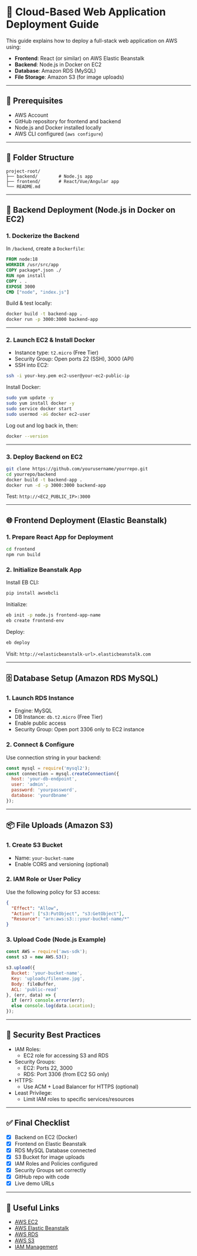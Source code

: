 # 🚀 Cloud-Based Web Application Deployment Guide

This guide explains how to deploy a full-stack web application on AWS using:

- **Frontend**: React (or similar) on AWS Elastic Beanstalk
- **Backend**: Node.js in Docker on EC2
- **Database**: Amazon RDS (MySQL)
- **File Storage**: Amazon S3 (for image uploads)

---

## 📝 Prerequisites

- AWS Account
- GitHub repository for frontend and backend
- Node.js and Docker installed locally
- AWS CLI configured (`aws configure`)

---

## 📁 Folder Structure

```
project-root/
├── backend/        # Node.js app
├── frontend/       # React/Vue/Angular app
└── README.md
```

---

## 🐳 Backend Deployment (Node.js in Docker on EC2)

### 1. Dockerize the Backend

In `/backend`, create a `Dockerfile`:

```Dockerfile
FROM node:18
WORKDIR /usr/src/app
COPY package*.json ./
RUN npm install
COPY . .
EXPOSE 3000
CMD ["node", "index.js"]
```

Build & test locally:

```bash
docker build -t backend-app .
docker run -p 3000:3000 backend-app
```

---

### 2. Launch EC2 & Install Docker

- Instance type: `t2.micro` (Free Tier)
- Security Group: Open ports 22 (SSH), 3000 (API)
- SSH into EC2:

```bash
ssh -i your-key.pem ec2-user@your-ec2-public-ip
```

Install Docker:

```bash
sudo yum update -y
sudo yum install docker -y
sudo service docker start
sudo usermod -aG docker ec2-user
```

Log out and log back in, then:

```bash
docker --version
```

---

### 3. Deploy Backend on EC2

```bash
git clone https://github.com/yourusername/yourrepo.git
cd yourrepo/backend
docker build -t backend-app .
docker run -d -p 3000:3000 backend-app
```

Test: `http://<EC2_PUBLIC_IP>:3000`

---

## 🌐 Frontend Deployment (Elastic Beanstalk)

### 1. Prepare React App for Deployment

```bash
cd frontend
npm run build
```

### 2. Initialize Beanstalk App

Install EB CLI:

```bash
pip install awsebcli
```

Initialize:

```bash
eb init -p node.js frontend-app-name
eb create frontend-env
```

Deploy:

```bash
eb deploy
```

Visit: `http://<elasticbeanstalk-url>.elasticbeanstalk.com`

---

## 🗄️ Database Setup (Amazon RDS MySQL)

### 1. Launch RDS Instance

- Engine: MySQL
- DB Instance: `db.t2.micro` (Free Tier)
- Enable public access
- Security Group: Open port 3306 only to EC2 instance

### 2. Connect & Configure

Use connection string in your backend:

```js
const mysql = require('mysql2');
const connection = mysql.createConnection({
  host: 'your-db-endpoint',
  user: 'admin',
  password: 'yourpassword',
  database: 'yourdbname'
});
```

---

## 📦 File Uploads (Amazon S3)

### 1. Create S3 Bucket

- Name: `your-bucket-name`
- Enable CORS and versioning (optional)

### 2. IAM Role or User Policy

Use the following policy for S3 access:

```json
{
  "Effect": "Allow",
  "Action": ["s3:PutObject", "s3:GetObject"],
  "Resource": "arn:aws:s3:::your-bucket-name/*"
}
```

### 3. Upload Code (Node.js Example)

```js
const AWS = require('aws-sdk');
const s3 = new AWS.S3();

s3.upload({
  Bucket: 'your-bucket-name',
  Key: 'uploads/filename.jpg',
  Body: fileBuffer,
  ACL: 'public-read'
}, (err, data) => {
  if (err) console.error(err);
  else console.log(data.Location);
});
```

---

## 🔐 Security Best Practices

- IAM Roles:
  - EC2 role for accessing S3 and RDS
- Security Groups:
  - EC2: Ports 22, 3000
  - RDS: Port 3306 (from EC2 SG only)
- HTTPS:
  - Use ACM + Load Balancer for HTTPS (optional)
- Least Privilege:
  - Limit IAM roles to specific services/resources

---

## ✅ Final Checklist

- [x] Backend on EC2 (Docker)
- [x] Frontend on Elastic Beanstalk
- [x] RDS MySQL Database connected
- [x] S3 Bucket for image uploads
- [x] IAM Roles and Policies configured
- [x] Security Groups set correctly
- [x] GitHub repo with code
- [x] Live demo URLs

---

## 📎 Useful Links

- [AWS EC2](https://console.aws.amazon.com/ec2/)
- [AWS Elastic Beanstalk](https://console.aws.amazon.com/elasticbeanstalk/)
- [AWS RDS](https://console.aws.amazon.com/rds/)
- [AWS S3](https://s3.console.aws.amazon.com/s3/)
- [IAM Management](https://console.aws.amazon.com/iam/)
